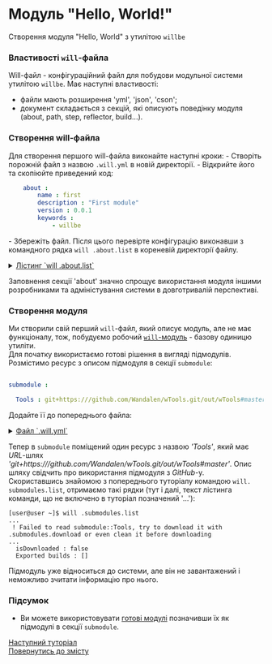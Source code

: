 # Модуль "Hello, World!"

Створення модуля "Hello, World" з утилітою `willbe`

### <a name="will-file-futures"></a> Властивості `will`-файла
Will-файл - конфігураційний файл для побудови модульної системи утилітою `willbe`.
Має наступні властивості:
- файли мають розширення 'yml', 'json', 'cson';
- документ складається з секцій, які описують поведінку модуля (about, path, step, reflector, build...).  

### <a name="will-file-creation"></a> Створення will-файла
Для створення першого will-файла виконайте наступні кроки:
\- Cтворіть порожній файл з назвою `.will.yml` в новій директорії.
\- Відкрийте його та скопіюйте приведений код:
```yaml
    about :
        name : first
        description : "First module"
        version : 0.0.1
        keywords :
            - willbe
```
\- Збережіть файл.
Після цього перевірте конфігурацію виконавши з командного рядка `will .about.list` в кореневій директорії файлу.
<details>
  <summary><u>Лістинг `will .about.list`</u></summary>

  ```
[user@user ~]$ will .about.list
Request ".about.list"
  . Read : /path_to_file/.will.yml
. Read 1 will-files in 0.109s
About
 name : 'first'
 description : 'First module'
 version : '0.0.1'
 enabled : 1
 keywords :
   'willbe'

```

</details>

Заповнення секції 'about' значно спрощує використання модуля іншими розробниками та адміністування системи в довготривалій перспективі.  

### <a name="first-modules"></a> Створення модуля  
Ми створили свій перший `will`-файл, який описує модуль, але не має функціоналу, тож, побудуємо робочий [`will`-модуль](Concepts.md#module) - базову одиницю утиліти.  
Для початку використаємо готові рішення в вигляді підмодулів. Розмістимо ресурс з описом підмодуля в секції `submodule`:  

```yaml

submodule :

  Tools : git+https:///github.com/Wandalen/wTools.git/out/wTools#master

```

Додайте її до попереднього файла:  

<details>  
  <summary><u>Файл `.will.yml`</u></summary>

```yaml

about :

    name : first
    description : "First module"
    version : 0.0.1
    keywords :
        - willbe

submodule :

    Tools : git+https:///github.com/Wandalen/wTools.git/out/wTools#master

```

</details>

<p> </p>

Тепер в `submodule` поміщений один ресурс з назвою _'Tools'_, який має _URL_-шлях _'git+https:///github.com/Wandalen/wTools.git/out/wTools#master'_. Опис шляху свідчить про використання підмодуля з _GitHub_-у.  
Скориставшись знайомою з попереднього туторіалу командою `will. submodules.list`, отримаємо такі рядки (тут і далі, текст лістинга команди, що не включено в туторіал позначений '...'):

```
[user@user ~]$ will .submodules.list
...
 ! Failed to read submodule::Tools, try to download it with .submodules.download or even clean it before downloading
...
  isDownloaded : false
  Exported builds : []

```

Підмодуль уже відноситься до системи, але він не завантажений і неможливо зчитати інформацію про нього.

### Підсумок
- Ви можете використовувати [готові модулі](#first-modules) позначивши їх як підмодулі в секції `submodule`.

[Наступний туторіал](SubmodulesImporting.md)   
[Повернутись до змісту](../README.md#tutorials)
